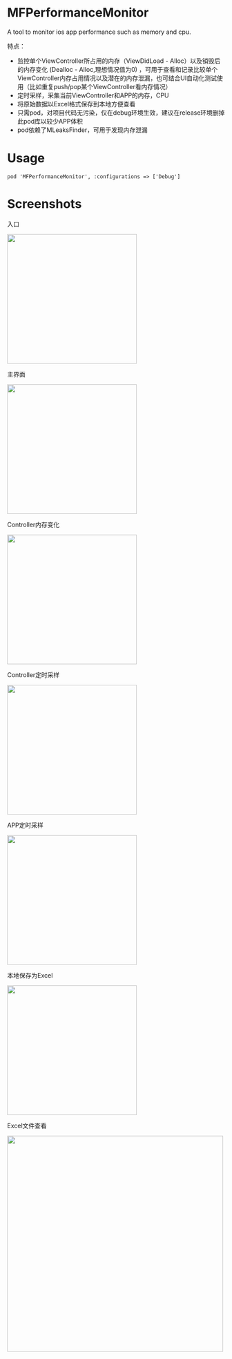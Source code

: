 # MFPerformanceMonitor
A tool to monitor ios app performance such as memory and cpu.

特点：

*	监控单个ViewController所占用的内存（ViewDidLoad - Alloc）以及销毁后的内存变化 (Dealloc - Alloc,理想情况值为0) ，可用于查看和记录比较单个ViewController内存占用情况以及潜在的内存泄漏，也可结合UI自动化测试使用（比如重复push/pop某个ViewController看内存情况）
*	定时采样，采集当前ViewController和APP的内存，CPU
*	将原始数据以Excel格式保存到本地方便查看
*	只需pod，对项目代码无污染，仅在debug环境生效，建议在release环境删掉此pod库以较少APP体积
*	pod依赖了MLeaksFinder，可用于发现内存泄漏

# Usage
```
pod 'MFPerformanceMonitor', :configurations => ['Debug']
```

# Screenshots

入口

<img src="http://vviicc.qiniudn.com/menu@2x.png" width="300">

主界面

<img src="http://vviicc.qiniudn.com/main@2x.png" width="300">

Controller内存变化

<img src="http://vviicc.qiniudn.com/lifecycle@2x.png" width="300">

Controller定时采样

<img src="http://vviicc.qiniudn.com/sampling@2x.png" width="300">

APP定时采样

<img src="http://vviicc.qiniudn.com/app@2x.png" width="300">

本地保存为Excel 

<img src="http://vviicc.qiniudn.com/file@2x.png" width="300">

Excel文件查看 

<img src="http://vviicc.qiniudn.com/excel@2x.png" width="500">
